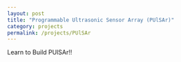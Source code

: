 ```yaml
---
layout: post
title: "Programmable Ultrasonic Sensor Array (PUlSAr)"
category: projects
permalink: /projects/PUlSAr
---
```

Learn to Build PUlSAr!!
